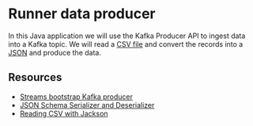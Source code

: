 # Runner data producer

In this Java application we will use the Kafka Producer API to ingest data into a Kafka topic.
We will read a [CSV file](https://github.com/bakdata/kafka-lab/blob/main/data-producer/src/main/resources/data.csv)
and convert the records into
a [JSON](https://github.com/bakdata/kafka-lab/blob/main/common/src/main/java/com/bakdata/uni/RunnersRawData.java) and
produce the data.


## Resources
- [Streams bootstrap Kafka producer](https://github.com/bakdata/streams-bootstrap#kafka-producer)
- [JSON Schema Serializer and Deserializer](https://docs.confluent.io/platform/current/schema-registry/fundamentals/serdes-develop/serdes-json.html)
- [Reading CSV with Jackson](https://cowtowncoder.medium.com/reading-csv-with-jackson-c4e74a15ddc1)
